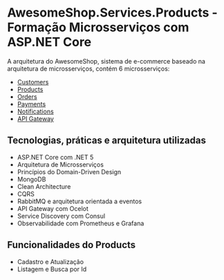 # AwesomeShop.Services.Products - Formação Microsserviços com ASP.NET Core

A arquitetura do AwesomeShop, sistema de e-commerce baseado na arquitetura de microsserviços, contém 6 microsserviços:
- [Customers](https://github.com/danieldantasdev/AwesomeShop.Services.Customers)
- [Products](https://github.com/danieldantasdev/AwesomeShop.Services.Products)
- [Orders](https://github.com/danieldantasdev/AwesomeShop.Services.Orders)
- [Payments](https://github.com/danieldantasdev/AwesomeShop.Services.Payments)
- [Notifications](https://github.com/danieldantasdev/AwesomeShop.Services.Notifications)
- [API Gateway](https://github.com/danieldantasdev/AwesomeShop.Services.ApiGateway)

## Tecnologias, práticas e arquitetura utilizadas
- ASP.NET Core com .NET 5
- Arquitetura de Microsserviços
- Princípios do Domain-Driven Design
- MongoDB
- Clean Architecture
- CQRS
- RabbitMQ e arquitetura orientada a eventos
- API Gateway com Ocelot
- Service Discovery com Consul
- Observabilidade com Prometheus e Grafana

## Funcionalidades do Products
- Cadastro e Atualização
- Listagem e Busca por Id
